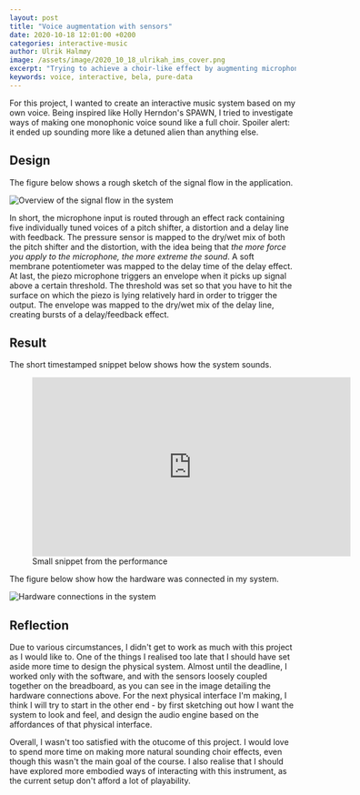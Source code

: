```yaml
---
layout: post
title: "Voice augmentation with sensors"
date: 2020-10-18 12:01:00 +0200
categories: interactive-music
author: Ulrik Halmøy
image: /assets/image/2020_10_18_ulrikah_ims_cover.png
excerpt: "Trying to achieve a choir-like effect by augmenting microphone input with sensory features"
keywords: voice, interactive, bela, pure-data
---
```


For this project, I wanted to create an interactive music system based on my own voice. Being inspired like Holly Herndon's SPAWN, I tried to investigate ways of making one monophonic voice sound like a full choir. Spoiler alert: it ended up sounding more like a detuned alien than anything else.

## Design

The figure below shows a rough sketch of the signal flow in the application.

![Overview of the signal flow in the system](https://drive.google.com/uc?&id=1a7uEoWy74kwZnscXYSAj5drRV9kQvHg4 "Signal flow")

In short, the microphone input is routed through an effect rack containing five individually tuned voices of a pitch shifter, a distortion and a delay line with feedback. The pressure sensor is mapped to the dry/wet mix of both the pitch shifter and the distortion, with the idea being that *the more force you apply to the microphone, the more extreme the sound*. A soft membrane potentiometer was mapped to the delay time of the delay effect. At last, the piezo microphone triggers an envelope when it picks up signal above a certain threshold. The threshold was set so that you have to hit the surface on which the piezo is lying relatively hard in order to trigger the output. The envelope was mapped to the dry/wet mix of the delay line, creating bursts of a delay/feedback effect.

## Result

The short timestamped snippet below shows how the system sounds.

<figure>
    <iframe width="560" height="315" src="https://www.youtube-nocookie.com/embed/gEq9EnWrApc?start=1025" frameborder="0" allow="accelerometer; autoplay; clipboard-write; encrypted-media; gyroscope; picture-in-picture" allowfullscreen>
    </iframe>
    <figcaption>Small snippet from the performance</figcaption>
</figure>

The figure below show how the hardware was connected in my system.

![Hardware connections in the system](https://drive.google.com/uc?&id=1wGM_ZqQX3XfROVV7yt6nrnQaV0GHQxOT "Hardware connections in the system")


## Reflection

Due to various circumstances, I didn't get to work as much with this project as I would like to. One of the things I realised too late that I should have set aside more time to design the physical system. Almost until the deadline, I worked only with the software, and with the sensors loosely coupled together on the breadboard, as you can see in the image detailing the hardware connections above. For the next physical interface I'm making, I think I will try to start in the other end - by first sketching out how I want the system to look and feel, and design the audio engine based on the affordances of that physical interface.

Overall, I wasn't too satisfied with the otucome of this project. I would love to spend more time on making more natural sounding choir effects, even though this wasn't the main goal of the course. I also realise that I should have explored more embodied ways of interacting with this instrument, as the current setup don't afford a lot of playability.